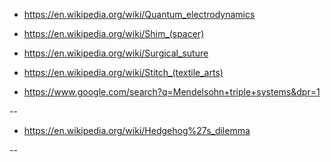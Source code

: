 - https://en.wikipedia.org/wiki/Quantum_electrodynamics

- https://en.wikipedia.org/wiki/Shim_(spacer)

- https://en.wikipedia.org/wiki/Surgical_suture

- https://en.wikipedia.org/wiki/Stitch_(textile_arts)

- https://www.google.com/search?q=Mendelsohn+triple+systems&dpr=1

-- 

- https://en.wikipedia.org/wiki/Hedgehog%27s_dilemma

-- 